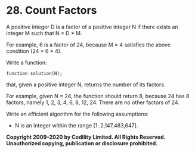 # 28. Count Factors

A positive integer D is a factor of a positive integer N if there exists an integer M such that N = D \* M.

For example, 6 is a factor of 24, because M = 4 satisfies the above condition (24 = 6 \* 4).

Write a function:

```
function solution(N);
```

that, given a positive integer N, returns the number of its factors.

For example, given N = 24, the function should return 8, because 24 has 8 factors, namely 1, 2, 3, 4, 6, 8, 12, 24. There are no other factors of 24.

Write an efficient algorithm for the following assumptions:

- N is an integer within the range [1..2,147,483,647].

**Copyright 2009–2020 by Codility Limited. All Rights Reserved. Unauthorized copying, publication or disclosure prohibited.**

